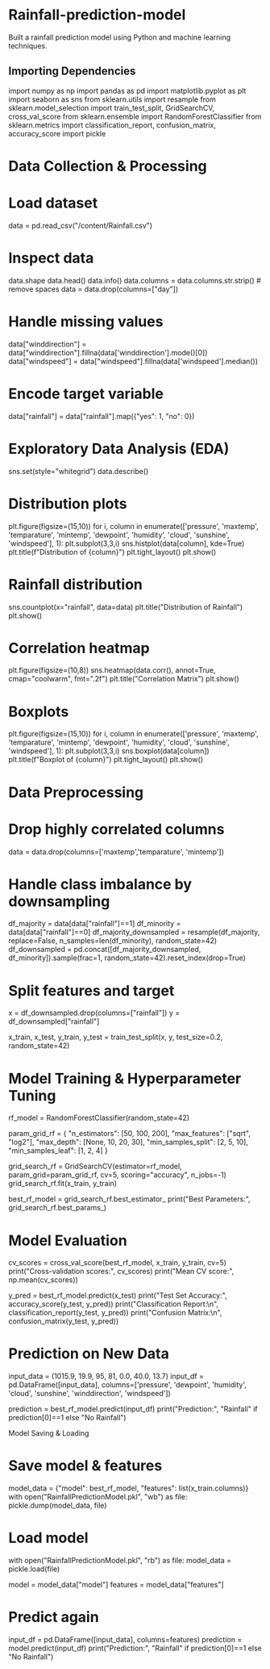 # Rainfall-prediction-model
Built a rainfall prediction model using Python and machine learning techniques.

## Importing Dependencies

import numpy as np
import pandas as pd
import matplotlib.pyplot as plt
import seaborn as sns
from sklearn.utils import resample
from sklearn.model_selection import train_test_split, GridSearchCV, cross_val_score
from sklearn.ensemble import RandomForestClassifier
from sklearn.metrics import classification_report, confusion_matrix, accuracy_score
import pickle

# Data Collection & Processing
# Load dataset
data = pd.read_csv("/content/Rainfall.csv")

# Inspect data
data.shape
data.head()
data.info()
data.columns = data.columns.str.strip()  # remove spaces
data = data.drop(columns=["day"])

# Handle missing values
data["winddirection"] = data["winddirection"].fillna(data['winddirection'].mode()[0])
data["windspeed"] = data["windspeed"].fillna(data['windspeed'].median())

# Encode target variable
data["rainfall"] = data["rainfall"].map({"yes": 1, "no": 0})

# Exploratory Data Analysis (EDA)

sns.set(style="whitegrid")
data.describe()

# Distribution plots
plt.figure(figsize=(15,10))
for i, column in enumerate(['pressure', 'maxtemp', 'temparature', 'mintemp', 'dewpoint',
                            'humidity', 'cloud', 'sunshine', 'windspeed'], 1):
    plt.subplot(3,3,i)
    sns.histplot(data[column], kde=True)
    plt.title(f"Distribution of {column}")
plt.tight_layout()
plt.show()

# Rainfall distribution
sns.countplot(x="rainfall", data=data)
plt.title("Distribution of Rainfall")
plt.show()

# Correlation heatmap
plt.figure(figsize=(10,8))
sns.heatmap(data.corr(), annot=True, cmap="coolwarm", fmt=".2f")
plt.title("Correlation Matrix")
plt.show()

# Boxplots
plt.figure(figsize=(15,10))
for i, column in enumerate(['pressure', 'maxtemp', 'temparature', 'mintemp', 'dewpoint', 'humidity', 'cloud', 'sunshine', 'windspeed'], 1):
    plt.subplot(3,3,i)
    sns.boxplot(data[column])
    plt.title(f"Boxplot of {column}")
plt.tight_layout()
plt.show()

# Data Preprocessing

# Drop highly correlated columns
data = data.drop(columns=['maxtemp','temparature', 'mintemp'])

# Handle class imbalance by downsampling
df_majority = data[data["rainfall"]==1]
df_minority = data[data["rainfall"]==0]
df_majority_downsampled = resample(df_majority, replace=False,
                                   n_samples=len(df_minority), random_state=42)
df_downsampled = pd.concat([df_majority_downsampled, df_minority]).sample(frac=1, random_state=42).reset_index(drop=True)

# Split features and target
x = df_downsampled.drop(columns=["rainfall"])
y = df_downsampled["rainfall"]

x_train, x_test, y_train, y_test = train_test_split(x, y, test_size=0.2, random_state=42)

# Model Training & Hyperparameter Tuning

rf_model = RandomForestClassifier(random_state=42)

param_grid_rf = {
    "n_estimators": [50, 100, 200],
    "max_features": ["sqrt", "log2"],
    "max_depth": [None, 10, 20, 30],
    "min_samples_split": [2, 5, 10],
    "min_samples_leaf": [1, 2, 4]
}

grid_search_rf = GridSearchCV(estimator=rf_model, param_grid=param_grid_rf,
                              cv=5, scoring="accuracy", n_jobs=-1)
grid_search_rf.fit(x_train, y_train)

best_rf_model = grid_search_rf.best_estimator_
print("Best Parameters:", grid_search_rf.best_params_)

# Model Evaluation

cv_scores = cross_val_score(best_rf_model, x_train, y_train, cv=5)
print("Cross-validation scores:", cv_scores)
print("Mean CV score:", np.mean(cv_scores))

y_pred = best_rf_model.predict(x_test)
print("Test Set Accuracy:", accuracy_score(y_test, y_pred))
print("Classification Report:\n", classification_report(y_test, y_pred))
print("Confusion Matrix:\n", confusion_matrix(y_test, y_pred))

# Prediction on New Data
input_data = (1015.9, 19.9, 95, 81, 0.0, 40.0, 13.7)
input_df = pd.DataFrame([input_data],
                        columns=['pressure', 'dewpoint', 'humidity',
                                 'cloud', 'sunshine', 'winddirection', 'windspeed'])

prediction = best_rf_model.predict(input_df)
print("Prediction:", "Rainfall" if prediction[0]==1 else "No Rainfall")

Model Saving & Loading
# Save model & features
model_data = {"model": best_rf_model, "features": list(x_train.columns)}
with open("RainfallPredictionModel.pkl", "wb") as file:
    pickle.dump(model_data, file)

# Load model
with open("RainfallPredictionModel.pkl", "rb") as file:
    model_data = pickle.load(file)

model = model_data["model"]
features = model_data["features"]

# Predict again
input_df = pd.DataFrame([input_data], columns=features)
prediction = model.predict(input_df)
print("Prediction:", "Rainfall" if prediction[0]==1 else "No Rainfall")
